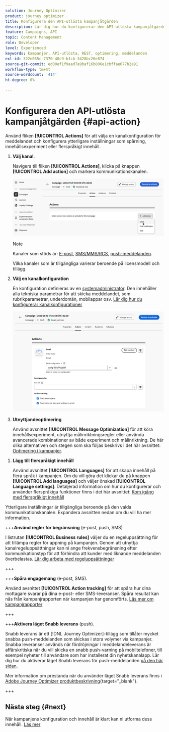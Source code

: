 ```yaml
---
solution: Journey Optimizer
product: journey optimizer
title: Konfigurera den API-utlösta kampanjåtgärden
description: Lär dig hur du konfigurerar den API-utlösta kampanjåtgärden.
feature: Campaigns, API
topic: Content Management
role: Developer
level: Experienced
keywords: kampanjer, API-utlösta, REST, optimering, meddelanden
exl-id: 322e035c-7370-40c9-b1cb-3428bc26e874
source-git-commit: ed00ef1f9aad7a9baf16b806e1cbffae677b2a91
workflow-type: tm+mt
source-wordcount: '414'
ht-degree: 0%

---
```


# Konfigurera den API-utlösta kampanjåtgärden {#api-action}

Använd fliken **[!UICONTROL Actions]** för att välja en kanalkonfiguration för meddelandet och konfigurera ytterligare inställningar som spårning, innehållsexperiment eller flerspråkigt innehåll.

1. **Välj kanal**.

   Navigera till fliken **[!UICONTROL Actions]**, klicka på knappen **[!UICONTROL Add action]** och markera kommunikationskanalen.

   ![](assets/api-triggered-channel.png)

   >[!NOTE]
   >
   >Kanaler som stöds är: [E-post](../email/get-started-email.md), [SMS/MMS/RCS](../sms/get-started-sms.md), [push-meddelanden](../push/get-started-push.md).
   >
   >Vilka kanaler som är tillgängliga varierar beroende på licensmodell och tillägg.

1. **Välj en kanalkonfiguration**

   En konfiguration definieras av en [systemadministratör](../start/path/administrator.md). Den innehåller alla tekniska parametrar för att skicka meddelandet, som rubrikparametrar, underdomän, mobilappar osv. [Lär dig hur du konfigurerar kanalkonfigurationer](../configuration/channel-surfaces.md)

   ![](assets/create-campaign-action.png)

1. **Utnyttjandeoptimering**

   Använd avsnittet **[!UICONTROL Message Optimization]** för att köra innehållsexperiment, utnyttja målinriktningsregler eller använda avancerade kombinationer av både experiment och målinriktning. De här olika alternativen och stegen som ska följas beskrivs i det här avsnittet: [Optimering i kampanjer](campaigns-message-optimization.md).
<!--
1. **Create a content experiment**

    Use the **[!UICONTROL Content experiment]** section to define multiple delivery treatments in order to measure which one performs best for your target audience. Click the **[!UICONTROL Create experiment]** button then follow the steps detailed in this section: [Create a content experiment](../content-management/content-experiment.md).-->

1. **Lägg till flerspråkigt innehåll**

   Använd avsnittet **[!UICONTROL Languages]** för att skapa innehåll på flera språk i kampanjen. Om du vill göra det klickar du på knappen **[!UICONTROL Add languages]** och väljer önskad **[!UICONTROL Language settings]**. Detaljerad information om hur du konfigurerar och använder flerspråkiga funktioner finns i det här avsnittet: [Kom igång med flerspråkigt innehåll](../content-management/multilingual-gs.md)

Ytterligare inställningar är tillgängliga beroende på den valda kommunikationskanalen. Expandera avsnitten nedan om du vill ha mer information.

+++**Använd regler för begränsning** (e-post, push, SMS)

I listrutan **[!UICONTROL Business rules]** väljer du en regeluppsättning för att tillämpa regler för appning på kampanjen. Genom att utnyttja kanalregeluppsättningar kan ni ange frekvensbegränsning efter kommunikationstyp för att förhindra att kunder med liknande meddelanden överbelastas. [Lär dig arbeta med regeluppsättningar](../conflict-prioritization/rule-sets.md)

+++

+++**Spåra engagemang** (e-post, SMS).

Använd avsnittet **[!UICONTROL Action tracking]** för att spåra hur dina mottagare svarar på dina e-post- eller SMS-leveranser. Spåra resultat kan nås från kampanjrapporten när kampanjen har genomförts. [Läs mer om kampanjrapporter](../reports/campaign-global-report-cja.md)

+++

+++**Aktivera läget Snabb leverans** (push).

Snabb leverans är ett [!DNL Journey Optimizer]-tillägg som tillåter mycket snabba push-meddelanden som skickas i stora volymer via kampanjer. Snabba leveranser används när fördröjningar i meddelandeleverans är affärskritiska när du vill skicka en snabb push-varning på mobiltelefoner, till exempel nyheter till användare som har installerat din nyhetskanalapp. Lär dig hur du aktiverar läget Snabb leverans för push-meddelanden [på den här sidan](../push/create-push.md#rapid-delivery).

Mer information om prestanda när du använder läget Snabb leverans finns i [Adobe Journey Optimizer produktbeskrivning](https://helpx.adobe.com/legal/product-descriptions/adobe-journey-optimizer.html){target="_blank"}.

+++

## Nästa steg {#next}

När kampanjens konfiguration och innehåll är klart kan ni utforma dess innehåll. [Läs mer](api-triggered-campaign-content.md)
